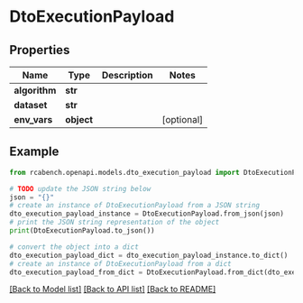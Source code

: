 # DtoExecutionPayload


## Properties

Name | Type | Description | Notes
------------ | ------------- | ------------- | -------------
**algorithm** | **str** |  | 
**dataset** | **str** |  | 
**env_vars** | **object** |  | [optional] 

## Example

```python
from rcabench.openapi.models.dto_execution_payload import DtoExecutionPayload

# TODO update the JSON string below
json = "{}"
# create an instance of DtoExecutionPayload from a JSON string
dto_execution_payload_instance = DtoExecutionPayload.from_json(json)
# print the JSON string representation of the object
print(DtoExecutionPayload.to_json())

# convert the object into a dict
dto_execution_payload_dict = dto_execution_payload_instance.to_dict()
# create an instance of DtoExecutionPayload from a dict
dto_execution_payload_from_dict = DtoExecutionPayload.from_dict(dto_execution_payload_dict)
```
[[Back to Model list]](../README.md#documentation-for-models) [[Back to API list]](../README.md#documentation-for-api-endpoints) [[Back to README]](../README.md)


